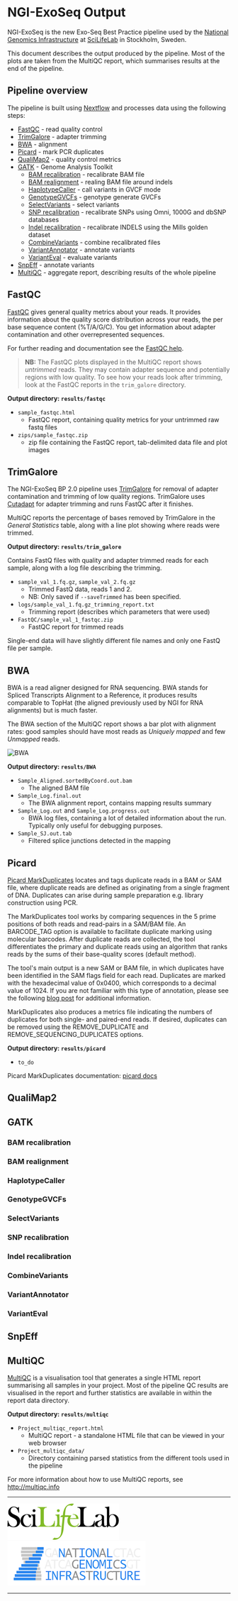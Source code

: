 # NGI-ExoSeq Output

NGI-ExoSeq is the new Exo-Seq Best Practice pipeline used by the [National Genomics Infrastructure](https://ngisweden.scilifelab.se/) at [SciLifeLab](https://www.scilifelab.se/platforms/ngi/) in Stockholm, Sweden.

This document describes the output produced by the pipeline. Most of the plots are taken from the MultiQC report, which summarises results at the end of the pipeline.

## Pipeline overview
The pipeline is built using [Nextflow](https://www.nextflow.io/)
and processes data using the following steps:

* [FastQC](#fastqc) - read quality control
* [TrimGalore](#trimgalore) - adapter trimming
* [BWA](#bwa) - alignment
* [Picard](#picard) - mark PCR duplicates
* [QualiMap2](#qualimap2) - quality control metrics
* [GATK](#gatk) - Genome Analysis Toolkit
	- [BAM recalibration](#bam-recal) - recalibrate BAM file
	- [BAM realignment](#bam-realign) - realing BAM file around indels
	- [HaplotypeCaller](#haplotypecaller) - call variants in GVCF mode
	- [GenotypeGVCFs](#gvcf) - genotype generate GVCFs
	- [SelectVariants](#selectvariants) - select variants
	- [SNP recalibration](#snp-recal) - recalibrate SNPs using Omni, 1000G and dbSNP databases 
	- [Indel recalibration](#indel-recal) - recalibrate INDELS using the Mills golden dataset
	- [CombineVariants](#combine-var) - combine recalibrated files
	- [VariantAnnotator](#annotate-var) - annotate variants
	- [VariantEval](#eval-var) - evaluate variants
* [SnpEff](#snpeff) - annotate variants
* [MultiQC](#multiqc) - aggregate report, describing results of the whole pipeline

## FastQC
[FastQC](http://www.bioinformatics.babraham.ac.uk/projects/fastqc/) gives general quality metrics about your reads. It provides information about the quality score distribution across your reads, the per base sequence content (%T/A/G/C). You get information about adapter contamination and other overrepresented sequences.

For further reading and documentation see the [FastQC help](http://www.bioinformatics.babraham.ac.uk/projects/fastqc/Help/).

> **NB:** The FastQC plots displayed in the MultiQC report shows _untrimmed_ reads. They may contain adapter sequence and potentially regions with low quality. To see how your reads look after trimming, look at the FastQC reports in the `trim_galore` directory.

**Output directory: `results/fastqc`**

* `sample_fastqc.html`
  * FastQC report, containing quality metrics for your untrimmed raw fastq files
* `zips/sample_fastqc.zip`
  * zip file containing the FastQC report, tab-delimited data file and plot images

## TrimGalore
The NGI-ExoSeq BP 2.0 pipeline uses [TrimGalore](http://www.bioinformatics.babraham.ac.uk/projects/trim_galore/) for removal of adapter contamination and trimming of low quality regions. TrimGalore uses [Cutadapt](https://github.com/marcelm/cutadapt) for adapter trimming and runs FastQC after it finishes.

MultiQC reports the percentage of bases removed by TrimGalore in the _General Statistics_ table, along with a line plot showing where reads were trimmed.

**Output directory: `results/trim_galore`**

Contains FastQ files with quality and adapter trimmed reads for each sample, along with a log file describing the trimming.

* `sample_val_1.fq.gz`, `sample_val_2.fq.gz`
  * Trimmed FastQ data, reads 1 and 2.
  * NB: Only saved if `--saveTrimmed` has been specified.
* `logs/sample_val_1.fq.gz_trimming_report.txt`
  * Trimming report (describes which parameters that were used)
* `FastQC/sample_val_1_fastqc.zip`
  * FastQC report for trimmed reads

Single-end data will have slightly different file names and only one FastQ file per sample.

## BWA
<!-- to do-->

BWA is a read aligner designed for RNA sequencing.  BWA stands for Spliced Transcripts Alignment to a Reference, it produces results comparable to TopHat (the aligned previously used by NGI for RNA alignments) but is much faster.

The BWA section of the MultiQC report shows a bar plot with alignment rates: good samples should have most reads as _Uniquely mapped_ and few _Unmapped_ reads.

![BWA](images/BWA_alignment_plot.png)

**Output directory: `results/BWA`**

* `Sample_Aligned.sortedByCoord.out.bam`
  * The aligned BAM file
* `Sample_Log.final.out`
  * The BWA alignment report, contains mapping results summary
* `Sample_Log.out` and `Sample_Log.progress.out`
  * BWA log files, containing a lot of detailed information about the run. Typically only useful for debugging purposes.
* `Sample_SJ.out.tab`
  * Filtered splice junctions detected in the mapping


## Picard
[Picard MarkDuplicates](http://broadinstitute.github.io/picard/command-line-overview.html#MarkDuplicates) locates and tags duplicate reads in a BAM or SAM file, where duplicate reads are defined as originating from a single fragment of DNA. Duplicates can arise during sample preparation e.g. library construction using PCR.

The MarkDuplicates tool works by comparing sequences in the 5 prime positions of both reads and read-pairs in a SAM/BAM file. An BARCODE_TAG option is available to facilitate duplicate marking using molecular barcodes. After duplicate reads are collected, the tool differentiates the primary and duplicate reads using an algorithm that ranks reads by the sums of their base-quality scores (default method).

The tool's main output is a new SAM or BAM file, in which duplicates have been identified in the SAM flags field for each read. Duplicates are marked with the hexadecimal value of 0x0400, which corresponds to a decimal value of 1024. If you are not familiar with this type of annotation, please see the following [blog post](https://software.broadinstitute.org/gatk/blog?id=7019) for additional information.

MarkDuplicates also produces a metrics file indicating the numbers of duplicates for both single- and paired-end reads. If desired, duplicates can be removed using the REMOVE_DUPLICATE and REMOVE_SEQUENCING_DUPLICATES options.

**Output directory: `results/picard`**

* `to_do`

Picard MarkDuplicates documentation: [picard docs](http://broadinstitute.github.io/picard/command-line-overview.html#MarkDuplicates)

## QualiMap2

<!-- to do -->
## GATK

### BAM recalibration

### BAM realignment

### HaplotypeCaller

### GenotypeGVCFs

### SelectVariants

### SNP recalibration

### Indel recalibration

### CombineVariants

### VariantAnnotator

### VariantEval
<!-- to do -->

## SnpEff




## MultiQC
[MultiQC](http://multiqc.info) is a visualisation tool that generates a single HTML report summarising all samples in your project. Most of the pipeline QC results are visualised in the report and further statistics are available in within the report data directory.

**Output directory: `results/multiqc`**

* `Project_multiqc_report.html`
  * MultiQC report - a standalone HTML file that can be viewed in your web browser
* `Project_multiqc_data/`
  * Directory containing parsed statistics from the different tools used in the pipeline

For more information about how to use MultiQC reports, see http://multiqc.info

---

[![SciLifeLab](images/SciLifeLab_logo.png)](http://www.scilifelab.se/)
[![National Genomics Infrastructure](images/NGI_logo.png)](https://ngisweden.scilifelab.se/)

---
